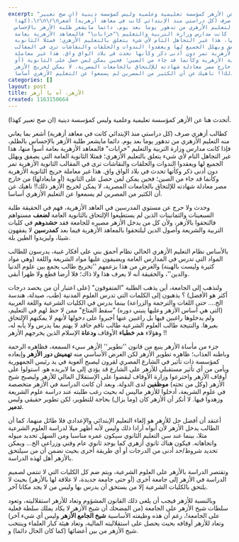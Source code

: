 ```yaml
---
excerpt: "أتحدث هنا عن الأزهر كمؤسسة تعليمية وعلمية وليس كمؤسسة دينية (ان صح تعبير
  كهذا).\r\n\r\nكطالب أزهري صرف (كل دراستي منذ الإبتدائي كانت في معاهد أزهرية) أشعر
  بما يعاني منه التعليم الأزهري من تدهور يوما بعد يوم. دائما مايشعر طلبة الأزهر بالإحساس
  بالظلم، فإذا كانت مدارس وزارة التربية والتعليم \"خرابات\" فالمعاهد الأزهرية بعامة
  أسوأ منها، هذا غير التجاهل التام لأي شيء يتعلق بالتعليم الأزهري؛ فمثلا الثانوية
  العامة التي يصفق ويهلل الجميع لها ويعقدوا الندوات والحلقات والنقاشات ترى في المقالب
  الثانوية الأزهرية تمر دون أدنى ذكر وكأنها تحدث في بلاد الواق واق. هذا غير معاملة
  خريج الثانوية الأزهرية وكأنما قد جاء من الصين؛ فحين يمكن لمن حصل على الثانوية (أو
  مايعادلها) من خارج مصر معادلة شهادته للإلتحاق بالجامعات المصرية، لا يمكن لخريج الأزهر
  ذلك!! ناهيك عن أن الكثير من المصرين لم يسمعوا عن التعليم الأزهري أساسا.\r"
categories: []
layout: post
title: الأزهر، آه يا أزهر
created: 1163150664
---
```

أتحدث هنا عن الأزهر كمؤسسة تعليمية وعلمية وليس كمؤسسة دينية (ان صح تعبير كهذا).

كطالب أزهري صرف (كل دراستي منذ الإبتدائي كانت في معاهد أزهرية) أشعر بما يعاني منه التعليم الأزهري من تدهور يوما بعد يوم. دائما مايشعر طلبة الأزهر بالإحساس بالظلم، فإذا كانت مدارس وزارة التربية والتعليم "خرابات" فالمعاهد الأزهرية بعامة أسوأ منها، هذا غير التجاهل التام لأي شيء يتعلق بالتعليم الأزهري؛ فمثلا الثانوية العامة التي يصفق ويهلل الجميع لها ويعقدوا الندوات والحلقات والنقاشات ترى في المقالب الثانوية الأزهرية تمر دون أدنى ذكر وكأنها تحدث في بلاد الواق واق. هذا غير معاملة خريج الثانوية الأزهرية وكأنما قد جاء من الصين؛ فحين يمكن لمن حصل على الثانوية (أو مايعادلها) من خارج مصر معادلة شهادته للإلتحاق بالجامعات المصرية، لا يمكن لخريج الأزهر ذلك!! ناهيك عن أن الكثير من المصرين لم يسمعوا عن التعليم الأزهري أساسا.

وحدث ولا حرج عن مستوي المدرسين في العاهد الأزهرية، فهم في الحقيقة طلبة السبعينات والثمانينات الذين لم يستطيعوا الإلتحاق بالثانوية العامة __لضعف__ مستواهم فالتحقوا بالأزهر، ولأن كل من يدخل الأزهر مصيره للجامعة فقد __حشدوهم__ في كليات التربية والشريعة وأصول الدين ليلتحقوا بالمعاهد الأزهرية فيما بعد __كمدرسين__ لا يفقهون شيئا، وليزيدوا الطين بلة.

بالأساس نظام التعليم الأزهري الحالي نظام أحمق بني على أفكار غبية، يدرسون للطالب المواد التي تدرس في المدارس العامة ويضيفون عليها مواد الشريعة واللغة (وهي مواد كثيرة وليست بالهينة) والغرض من هذا بزعمهم ''تخريج طالب يجمع بين علوم الدنيا والدين''، والحقيقة أنه لا يعرف هذا ولا ذاك؛ فلا أرضا قطع ولا ظهرا أبقى.

ولنذهب إلى الجامعة، أين يذهب الطلبة "المتفوقون" (على اعتبار أن من يحصد درجات أكثر هو الأفضل) ؟ يذهبون إلى الكلمات التي تدرس العلوم المدنية (طب، صيدلة، هندسة الخ.... حتى اللغات والترجمة والزراعة) بينما يدرس في الكليات الشرعية واللغة العربية (التى هي أساس الأزهر وعليها ينبني دوره) "سقط المتاع" ممن لا حظ لهم في التعليم، ولم يدخلوها راغبين فيها بل راغبين عنها أجبروا على دخولها لأنهم لا يمكنهم الإلتحاق بغيرها. والنتيجة طالب العلوم الشرعية طالب ناقم حاقد لا يهتم بما يدرس ولا يأبه له، وهؤلاء هم __خطباء__ الأوقاف __ودعاة__ الإسلام الذين يخرجهم الأزهر !!

جزء من مأساة الأزهر ينبع من قانون ''تطوير'' الأزهر سيء السمعة، فظاهره الرحمة وباطنه العذاب؛ ظاهره تطوير الأزهر لكن الغرض الأساسي منه __تهميش دور الأزهر__ وإبعاده كمؤسسة ذات تأثير في الشارع المصري لقرون ليصبح ألعوبة في يد رئيس الجمهورية ويأمن من أي تأثير مستقبلي للأزهر على الشارع قد يؤدي إلى ما لايريده هو. استولوا على أوقاف الأزهر واخترعوا وزارة الأوقاف ليقضوا على الإستقلال المالي للأزهر وليصبح شيخ الأزهر (وكل من تحته) __موظفين__ لدى الدولة. وبعد أن كانت الدراسة في الأزهر متخصصة في علوم الشريعة، أدخلوا للأزهر ماليس له بحيث رغب طلبته عند دراسة علوم الشريعة وزهدوا فيها. لا أنكر أن الأزهر كان (وما يزال) بحاجة للتطوير، لكن تطوير حقيقي وليس __تدمير__.

أعتقد أن أفضل حل للأزهر هو إلغاء التعليم الإبتدائي والإعدادي فلا طائل منهما، كما أن الطالب يدخل الأزهر لأن أبواه أرادا ذلك وليس لأنه أظهر ميلا لدراسة العلوم الشرعية مثلا، بينما عند سن التعليم الثانوي سيكون عمره مناسبا ومن السهل تحديد ميوله واتجاهاته. فيكون هناك ثانوي أزهري كما يوجد ثانوي عام وفني وزراعي الخ... ويمكن تحديد شروط/حد أدنى من الدرجات أو أي طريقة أخرى بحيث نضمن أن من سيلتحق بالأزهر أهل لهذه الدراسة.

وتقتصر الدراسة بالأزهر على العلوم الشرعية، ويتم ضم كل الكليات التي لا تنتمي لصميم الدراسة في الأزهر إلى جامعة أخرى (أو حتى جامعة جديدة، لا علاقة لها بالأزهر) بحيث لا يلتحق بالكليات الشرعية إلا من يستحق أن يدرس بها وليس من لا يجد مكانا آخر.

وبالنسبة للأزهر فيجب أن يلغى ذلك القانون المشؤوم وتعاد للأزهر استقلاليته، وتعود سلطات شيخ الأزهر على الجامعة (من المضحك أن شيخ الأزهر لا يكاد يملك سلطة فعلية على الجامعة!، رغم أن هذه وظيفته الأساسية __شيخ الجامع الأزهر__ وليس أي شيء آخر) وتعاد للأزهر أوقافه بحيث يحصل على استقلاليته المالية، وتعاد هيئة كبار العلماء وينتخب شيخ الأزهر من بين أعضائها (كما كان الحال دائما) و.
